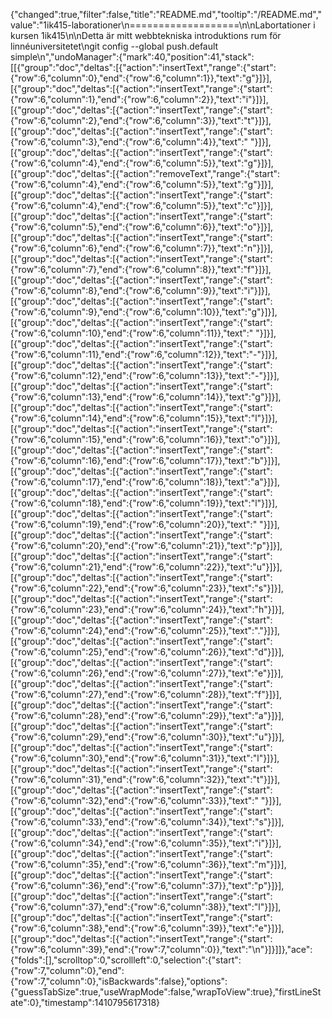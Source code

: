 {"changed":true,"filter":false,"title":"README.md","tooltip":"/README.md","value":"1ik415-laborationer\n===================\n\nLabortationer i kursen 1ik415\n\nDetta är mitt webbtekniska introduktions rum för linnéuniversitetet\ngit config --global push.default simple\n","undoManager":{"mark":40,"position":41,"stack":[[{"group":"doc","deltas":[{"action":"insertText","range":{"start":{"row":6,"column":0},"end":{"row":6,"column":1}},"text":"g"}]}],[{"group":"doc","deltas":[{"action":"insertText","range":{"start":{"row":6,"column":1},"end":{"row":6,"column":2}},"text":"i"}]}],[{"group":"doc","deltas":[{"action":"insertText","range":{"start":{"row":6,"column":2},"end":{"row":6,"column":3}},"text":"t"}]}],[{"group":"doc","deltas":[{"action":"insertText","range":{"start":{"row":6,"column":3},"end":{"row":6,"column":4}},"text":" "}]}],[{"group":"doc","deltas":[{"action":"insertText","range":{"start":{"row":6,"column":4},"end":{"row":6,"column":5}},"text":"g"}]}],[{"group":"doc","deltas":[{"action":"removeText","range":{"start":{"row":6,"column":4},"end":{"row":6,"column":5}},"text":"g"}]}],[{"group":"doc","deltas":[{"action":"insertText","range":{"start":{"row":6,"column":4},"end":{"row":6,"column":5}},"text":"c"}]}],[{"group":"doc","deltas":[{"action":"insertText","range":{"start":{"row":6,"column":5},"end":{"row":6,"column":6}},"text":"o"}]}],[{"group":"doc","deltas":[{"action":"insertText","range":{"start":{"row":6,"column":6},"end":{"row":6,"column":7}},"text":"n"}]}],[{"group":"doc","deltas":[{"action":"insertText","range":{"start":{"row":6,"column":7},"end":{"row":6,"column":8}},"text":"f"}]}],[{"group":"doc","deltas":[{"action":"insertText","range":{"start":{"row":6,"column":8},"end":{"row":6,"column":9}},"text":"i"}]}],[{"group":"doc","deltas":[{"action":"insertText","range":{"start":{"row":6,"column":9},"end":{"row":6,"column":10}},"text":"g"}]}],[{"group":"doc","deltas":[{"action":"insertText","range":{"start":{"row":6,"column":10},"end":{"row":6,"column":11}},"text":" "}]}],[{"group":"doc","deltas":[{"action":"insertText","range":{"start":{"row":6,"column":11},"end":{"row":6,"column":12}},"text":"-"}]}],[{"group":"doc","deltas":[{"action":"insertText","range":{"start":{"row":6,"column":12},"end":{"row":6,"column":13}},"text":"-"}]}],[{"group":"doc","deltas":[{"action":"insertText","range":{"start":{"row":6,"column":13},"end":{"row":6,"column":14}},"text":"g"}]}],[{"group":"doc","deltas":[{"action":"insertText","range":{"start":{"row":6,"column":14},"end":{"row":6,"column":15}},"text":"l"}]}],[{"group":"doc","deltas":[{"action":"insertText","range":{"start":{"row":6,"column":15},"end":{"row":6,"column":16}},"text":"o"}]}],[{"group":"doc","deltas":[{"action":"insertText","range":{"start":{"row":6,"column":16},"end":{"row":6,"column":17}},"text":"b"}]}],[{"group":"doc","deltas":[{"action":"insertText","range":{"start":{"row":6,"column":17},"end":{"row":6,"column":18}},"text":"a"}]}],[{"group":"doc","deltas":[{"action":"insertText","range":{"start":{"row":6,"column":18},"end":{"row":6,"column":19}},"text":"l"}]}],[{"group":"doc","deltas":[{"action":"insertText","range":{"start":{"row":6,"column":19},"end":{"row":6,"column":20}},"text":" "}]}],[{"group":"doc","deltas":[{"action":"insertText","range":{"start":{"row":6,"column":20},"end":{"row":6,"column":21}},"text":"p"}]}],[{"group":"doc","deltas":[{"action":"insertText","range":{"start":{"row":6,"column":21},"end":{"row":6,"column":22}},"text":"u"}]}],[{"group":"doc","deltas":[{"action":"insertText","range":{"start":{"row":6,"column":22},"end":{"row":6,"column":23}},"text":"s"}]}],[{"group":"doc","deltas":[{"action":"insertText","range":{"start":{"row":6,"column":23},"end":{"row":6,"column":24}},"text":"h"}]}],[{"group":"doc","deltas":[{"action":"insertText","range":{"start":{"row":6,"column":24},"end":{"row":6,"column":25}},"text":"."}]}],[{"group":"doc","deltas":[{"action":"insertText","range":{"start":{"row":6,"column":25},"end":{"row":6,"column":26}},"text":"d"}]}],[{"group":"doc","deltas":[{"action":"insertText","range":{"start":{"row":6,"column":26},"end":{"row":6,"column":27}},"text":"e"}]}],[{"group":"doc","deltas":[{"action":"insertText","range":{"start":{"row":6,"column":27},"end":{"row":6,"column":28}},"text":"f"}]}],[{"group":"doc","deltas":[{"action":"insertText","range":{"start":{"row":6,"column":28},"end":{"row":6,"column":29}},"text":"a"}]}],[{"group":"doc","deltas":[{"action":"insertText","range":{"start":{"row":6,"column":29},"end":{"row":6,"column":30}},"text":"u"}]}],[{"group":"doc","deltas":[{"action":"insertText","range":{"start":{"row":6,"column":30},"end":{"row":6,"column":31}},"text":"l"}]}],[{"group":"doc","deltas":[{"action":"insertText","range":{"start":{"row":6,"column":31},"end":{"row":6,"column":32}},"text":"t"}]}],[{"group":"doc","deltas":[{"action":"insertText","range":{"start":{"row":6,"column":32},"end":{"row":6,"column":33}},"text":" "}]}],[{"group":"doc","deltas":[{"action":"insertText","range":{"start":{"row":6,"column":33},"end":{"row":6,"column":34}},"text":"s"}]}],[{"group":"doc","deltas":[{"action":"insertText","range":{"start":{"row":6,"column":34},"end":{"row":6,"column":35}},"text":"i"}]}],[{"group":"doc","deltas":[{"action":"insertText","range":{"start":{"row":6,"column":35},"end":{"row":6,"column":36}},"text":"m"}]}],[{"group":"doc","deltas":[{"action":"insertText","range":{"start":{"row":6,"column":36},"end":{"row":6,"column":37}},"text":"p"}]}],[{"group":"doc","deltas":[{"action":"insertText","range":{"start":{"row":6,"column":37},"end":{"row":6,"column":38}},"text":"l"}]}],[{"group":"doc","deltas":[{"action":"insertText","range":{"start":{"row":6,"column":38},"end":{"row":6,"column":39}},"text":"e"}]}],[{"group":"doc","deltas":[{"action":"insertText","range":{"start":{"row":6,"column":39},"end":{"row":7,"column":0}},"text":"\n"}]}]]},"ace":{"folds":[],"scrolltop":0,"scrollleft":0,"selection":{"start":{"row":7,"column":0},"end":{"row":7,"column":0},"isBackwards":false},"options":{"guessTabSize":true,"useWrapMode":false,"wrapToView":true},"firstLineState":0},"timestamp":1410795617318}